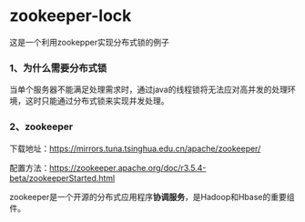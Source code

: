 # zookeeper-lock
这是一个利用zookepper实现分布式锁的例子
### 1、为什么需要分布式锁
当单个服务器不能满足处理需求时，通过java的线程锁将无法应对高并发的处理环境，这时只能通过分布式锁来实现并发处理。
### 2、zookeeper

下载地址：https://mirrors.tuna.tsinghua.edu.cn/apache/zookeeper/

配置方法：https://zookeeper.apache.org/doc/r3.5.4-beta/zookeeperStarted.html

zookeeper是一个开源的分布式应用程序**协调服务**，是Hadoop和Hbase的重要组件。
